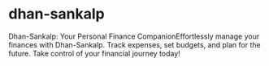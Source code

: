 # dhan-sankalp
Dhan-Sankalp: Your Personal Finance CompanionEffortlessly manage your finances with Dhan-Sankalp. Track expenses, set budgets, and plan for the future. Take control of your financial journey today!
